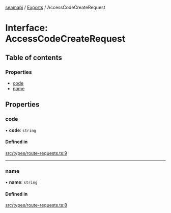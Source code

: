 [seamapi](../README.md) / [Exports](../modules.md) / AccessCodeCreateRequest

# Interface: AccessCodeCreateRequest

## Table of contents

### Properties

- [code](AccessCodeCreateRequest.md#code)
- [name](AccessCodeCreateRequest.md#name)

## Properties

### code

• **code**: `string`

#### Defined in

[src/types/route-requests.ts:9](https://github.com/hello-seam/seamapi-javascript/blob/617170d/src/types/route-requests.ts#L9)

---

### name

• **name**: `string`

#### Defined in

[src/types/route-requests.ts:8](https://github.com/hello-seam/seamapi-javascript/blob/617170d/src/types/route-requests.ts#L8)
